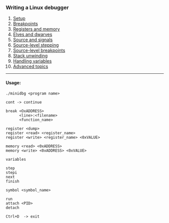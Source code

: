 ### Writing a Linux debugger

1. [Setup](https://blog.tartanllama.xyz/writing-a-linux-debugger-setup/)
2. [Breakpoints](https://blog.tartanllama.xyz/writing-a-linux-debugger-breakpoints/)
3. [Registers and memory](https://blog.tartanllama.xyz/writing-a-linux-debugger-registers/)
4. [Elves and dwarves](https://blog.tartanllama.xyz/writing-a-linux-debugger-elf-dwarf/)
5. [Source and signals](https://blog.tartanllama.xyz/writing-a-linux-debugger-source-signal/)
6. [Source-level stepping](https://blog.tartanllama.xyz/writing-a-linux-debugger-dwarf-step/)
7. [Source-level breakpoints](https://blog.tartanllama.xyz/writing-a-linux-debugger-source-break/)
8. [Stack unwinding](https://blog.tartanllama.xyz/writing-a-linux-debugger-unwinding/)
9. [Handling variables](https://blog.tartanllama.xyz/writing-a-linux-debugger-variables/)
10. [Advanced topics](https://blog.tartanllama.xyz/writing-a-linux-debugger-advanced-topics/)


___

#### Usage:

```
./minidbg <program name>

cont -> continue

break <OxADDRESS>
      <line>:<filename>  
      <function_name>  

register <dump>
register <read> <register_name>
register <write> <register_name> <0xVALUE>

memory <read> <0xADDRESS>
memory <write> <0xADDRESS> <0xVALUE>

variables

step
stepi
next
finish

symbol <symbol_name>

run
attach <PID>
detach

Ctrl+D  -> exit

```